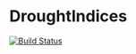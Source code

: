 # DroughtIndices

[![Build Status](https://github.com/semran9/DroughtIndices.jl/actions/workflows/CI.yml/badge.svg?branch=main)](https://github.com/semran9/DroughtIndices.jl/actions/workflows/CI.yml?query=branch%3Amain)
